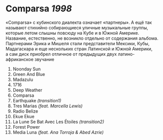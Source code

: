 # Comparsa *1998*

«Comparsa» с кубинского диалекта означает «партнеры». А ещё так называют стихийно собирающиеся уличные музыкальные группы, которые летом слышны повсюду на Кубе и в Южной Америке. Название, естественно, не возникло отдельно от содержания альбома. Партнерами Эрика и Мишеля стали представители Мексики, Кубы, Мадагаскара и еще нескольких стран Латинской и Южной Америки, а сам диск приобрел отличное от предыдущих двух латино-африканское звучание

1. Noonday Sun
2. Green And Blue
3. Madazulu
4. 1716
5. Deep Weather
6. Comparsa
7. Earthquake *(transition1)*
8. Tres Marias *(feat. Marcella Lewis)*
9. Radio Belize
10. Ekue Ekue
11. La Lune Se Bat Avec Les Étoiles *(transition2)*
12. Forest Power
13. Media Luna *(feat. Ana Torroja & Abed Azrie)*
